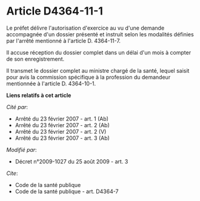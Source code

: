 # Article D4364-11-1

Le préfet délivre l'autorisation d'exercice au vu d'une demande accompagnée d'un dossier présenté et instruit selon les
modalités définies par l'arrêté mentionné à l'article D. 4364-11-7. 

Il accuse réception du dossier complet dans un délai d'un mois à compter de son enregistrement. 

Il transmet le dossier complet au ministre chargé de la santé, lequel saisit pour avis la commission spécifique à la
profession du demandeur mentionnée à l'article D. 4364-10-1.

**Liens relatifs à cet article**

_Cité par_:

  - Arrêté du 23 février 2007 - art. 1 (Ab)
  - Arrêté du 23 février 2007 - art. 2 (Ab)
  - Arrêté du 23 février 2007 - art. 2 (V)
  - Arrêté du 23 février 2007 - art. 3 (Ab)

_Modifié par_:

  - Décret n°2009-1027 du 25 août 2009 - art. 3

_Cite_:

  - Code de la santé publique
  - Code de la santé publique - art. D4364-7
